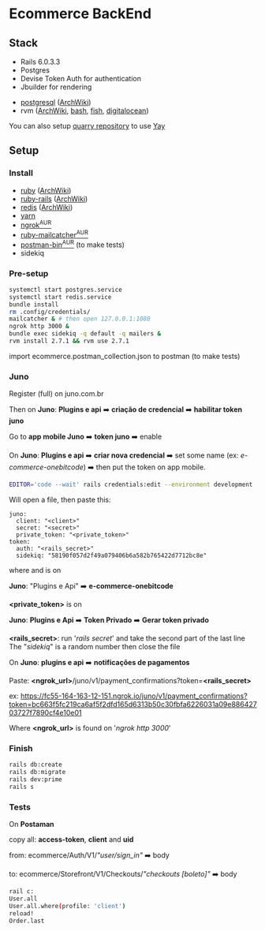 # Ecommerce BackEnd


## Stack

- Rails 6.0.3.3
- Postgres
- Devise Token Auth for authentication
- Jbuilder for rendering


* [postgresql](https://archlinux.org/packages/?name=postgresql) 
([ArchWiki](https://wiki.archlinux.org/title/PostgreSQL))
* rvm
([ArchWiki](https://wiki.archlinux.org/title/RVM),
[bash](https://rvm.io/rvm/install),
[fish](https://rvm.io/integration/fish),
[digitalocean](https://www.digitalocean.com/community/tutorials/how-to-install-ruby-on-rails-on-arch-linux-with-rvm))

You can also setup [quarry repository](https://wiki.archlinux.org/title/Unofficial_user_repositories#quarry) to use [Yay](https://github.com/Jguer/yay)


## Setup
### Install
* [ruby](https://archlinux.org/packages/?name=ruby)
([ArchWiki](https://wiki.archlinux.org/title/Ruby))
* [ruby-rails](https://aur.archlinux.org/packages/ruby-rails) 
([ArchWiki](https://wiki.archlinux.org/title/Ruby_on_Rails))
* [redis](https://archlinux.org/packages/community/x86_64/redis/)
([ArchWiki](https://wiki.archlinux.org/title/Redis))
* [yarn](https://archlinux.org/packages/community/any/yarn/)
* [ngrok<sup>AUR</sup>](https://aur.archlinux.org/packages/ngrok)
* [ruby-mailcatcher<sup>AUR</sup>](https://aur.archlinux.org/packages/ruby-mailcatcher)
* [postman-bin<sup>AUR</sup>](https://aur.archlinux.org/packages/postman-bin)
(to make tests)
* sidekiq

### Pre-setup
```bash
systemctl start postgres.service
systemctl start redis.service
bundle install
rm .config/credentials/
mailcatcher & # then open 127.0.0.1:1080
ngrok http 3000 &
bundle exec sidekiq -q default -q mailers &
rvm install 2.7.1 && rvm use 2.7.1
```
import ecommerce.postman_collection.json to postman (to make tests)



### Juno
Register (full) on juno.com.br

Then on **Juno**: **Plugins e api** :arrow_right: **criação de credencial** :arrow_right: **habilitar token juno**

Go to **app mobile Juno** :arrow_right: **token juno** :arrow_right: enable

On **Juno**: **Plugins e api** :arrow_right: **criar nova credencial** :arrow_right: set some name
(ex: *e-commerce-onebitcode*) :arrow_right: then put the token on app mobile.

```bash
EDITOR='code --wait' rails credentials:edit --environment development
```

Will open a file, then paste this:

```
juno:
  client: "<client>"
  secret: "<secret>"
  private_token: "<private_token>"
token:
  auth: "<rails_secret>"
  sidekiq: "58190f057d2f49a079406b6a582b765422d7712bc8e"
```

where **<client>** and **<secret>** is on

**Juno**: "Plugins e Api" :arrow_right: **e-commerce-onebitcode**

**<private_token>** is on

**Juno**: **Plugins e Api** :arrow_right: **Token Privado** :arrow_right: **Gerar token privado**

**<rails_secret>**: run '*rails secret*' and take the second part of the last line
The "*sidekiq*" is a random number
then close the file

On **Juno**: **plugins e api** :arrow_right: **notificações de pagamentos**

Paste: **<ngrok_url>**/juno/v1/payment_confirmations?token=**<rails_secret>**

ex: https://fc55-164-163-12-151.ngrok.io/juno/v1/payment_confirmations?token=bc663f5fc219ca6af5f2dfd165d6313b50c30fbfa6226031a09e88642703727f7890cf4e10e01

Where **<ngrok_url>** is found on '*ngrok http 3000*'

### Finish
```bash
rails db:create
rails db:migrate
rails dev:prime
rails s 
```


### Tests
On **Postaman**

copy all: **access-token**, **client** and **uid**

from: ecommerce/Auth/V1/*"user/sign_in"* :arrow_right: body

to: ecommerce/Storefront/V1/Checkouts/*"checkouts [boleto]"* :arrow_right: body

```bash
rail c:
User.all
User.all.where(profile: 'client')
reload!
Order.last
```

